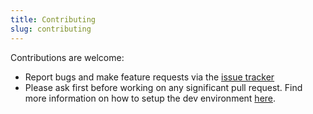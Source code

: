 ```yaml
---
title: Contributing
slug: contributing
---
```


Contributions are welcome:

- Report bugs and make feature requests via the [issue tracker](https://github.com/felixdorner/StarrrtCSS/issues)
- Please ask first before working on any significant pull request. Find more information on how to setup the dev environment [here](https://github.com/felixdorner/StarrrtCSS).
